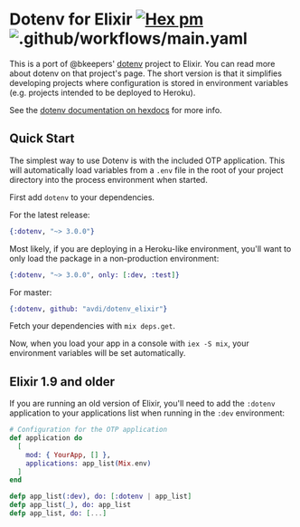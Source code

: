 # Dotenv for Elixir [![Hex pm](http://img.shields.io/hexpm/v/dotenv.svg?style=flat)](https://hex.pm/packages/dotenv) ![.github/workflows/main.yaml](https://github.com/iloveitaly/dotenv_elixir/workflows/.github/workflows/main.yaml/badge.svg)

This is a port of @bkeepers' [dotenv](https://github.com/bkeepers/dotenv) project to Elixir. You can read more about dotenv on that project's page. The short version is that it simplifies developing projects where configuration is stored in environment variables (e.g. projects intended to be deployed to Heroku).

See the [dotenv documentation on hexdocs](https://hexdocs.pm/dotenv/api-reference.html) for more info.

## Quick Start

The simplest way to use Dotenv is with the included OTP application. This will automatically load variables from a `.env` file in the root of your project directory into the process environment when started.

First add `dotenv` to your dependencies.

For the latest release:

```elixir
{:dotenv, "~> 3.0.0"}
```

Most likely, if you are deploying in a Heroku-like environment, you'll want to only load the package in a non-production environment:

```elixir
{:dotenv, "~> 3.0.0", only: [:dev, :test]}
```

For master:

```elixir
{:dotenv, github: "avdi/dotenv_elixir"}
```

Fetch your dependencies with `mix deps.get`.

Now, when you load your app in a console with `iex -S mix`, your environment variables will be set automatically.

## Elixir 1.9 and older

If you are running an old version of Elixir, you'll need to add the `:dotenv` application to your applications list when running in the `:dev` environment:

```elixir
# Configuration for the OTP application
def application do
  [
    mod: { YourApp, [] },
    applications: app_list(Mix.env)
  ]
end

defp app_list(:dev), do: [:dotenv | app_list]
defp app_list(_), do: app_list
defp app_list, do: [...]
```
